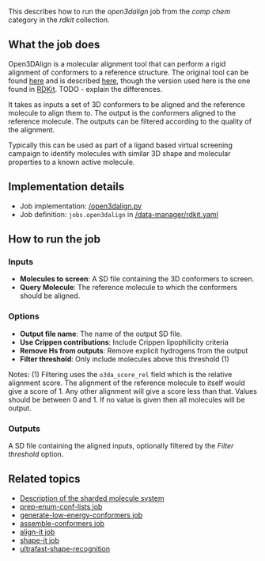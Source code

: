 This describes how to run the *open3dalign* job from the *comp chem* category in the *rdkit* collection.

## What the job does

Open3DAlign is a molecular alignment tool that can perform a rigid alignment of conformers to a reference structure. The original tool can be found [here](http://open3dalign.sourceforge.net/) and is described [here](https://doi.org/10.1007/s10822-011-9462-9), though the version used here is the one found in [RDKit](http://rdkit.org/docs/source/rdkit.Chem.rdMolAlign.html?highlight=open3d). TODO - explain the differences.

It takes as inputs a set of 3D conformers to be aligned and the reference molecule to align them to. The output is the conformers aligned to the reference molecule. The outputs can be filtered according to the quality of the alignment.

Typically this can be used as part of a ligand based virtual screening campaign to identify molecules with similar 3D shape and molecular properties to a known active molecule.

## Implementation details

* Job implementation: [/open3dalign.py]()
* Job definition: `jobs.open3dalign` in [/data-manager/rdkit.yaml]()

## How to run the job

### Inputs

* **Molecules to screen**: A SD file containing the 3D conformers to screen.
* **Query Molecule**: The reference molecule to which the conformers should be aligned.

### Options

* **Output file name**: The name of the output SD file.
* **Use Crippen contributions**: Include Crippen lipophilicity criteria
* **Remove Hs from outputs**: Remove explicit hydrogens from the output
* **Filter threshold**: Only include molecules above this threshold (1)

Notes:
(1) Filtering uses the `o3da_score_rel` field which is the relative alignment score. The alignment of the reference molecule to itself would give a score of 1. Any other alignment will give a score less than that. Values should be between 0 and 1. If no value is given then all molecules will be output.

### Outputs

A SD file containing the aligned inputs, optionally filtered by the *Filter threshold* option.

## Related topics

* [Description of the sharded molecule system](https://discourse.squonk.it/t/the-sharded-molecule-system/88)
* [prep-enum-conf-lists job](../im-virtual-screening/prep-enum-conf-lists.md)
* [generate-low-energy-conformers job](generate-low-energy-conformers.md)
* [assemble-conformers job](../im-virtual-screening/job-assemble-conformers.md)
* [align-it job](../silicos-it/align-it.md)
* [shape-it job](../silicos-it/shape-it.md)
* [ultrafast-shape-recognition](../im-virtual-screening/ultrafast-shape-recognition.md)